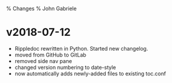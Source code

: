 % Changes
% John Gabriele

# v2018-07-12

  * Rippledoc rewritten in Python. Started new changelog.
  * moved from GitHub to GitLab
  * removed side nav pane
  * changed version numbering to date-style
  * now automatically adds newly-added files to existing toc.conf
